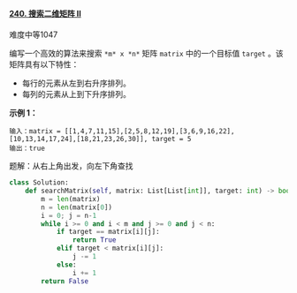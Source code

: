#### [240. 搜索二维矩阵 II](https://leetcode.cn/problems/search-a-2d-matrix-ii/)

难度中等1047

编写一个高效的算法来搜索 `*m* x *n*` 矩阵 `matrix` 中的一个目标值 `target` 。该矩阵具有以下特性：

- 每行的元素从左到右升序排列。
- 每列的元素从上到下升序排列。

 

**示例 1：**



```
输入：matrix = [[1,4,7,11,15],[2,5,8,12,19],[3,6,9,16,22],[10,13,14,17,24],[18,21,23,26,30]], target = 5
输出：true
```



题解：从右上角出发，向左下角查找

```python
class Solution:
    def searchMatrix(self, matrix: List[List[int]], target: int) -> bool:
        m = len(matrix)
        n = len(matrix[0])
        i = 0; j = n-1
        while i >= 0 and i < m and j >= 0 and j < n:
            if target == matrix[i][j]:
                return True
            elif target < matrix[i][j]:
                j -= 1
            else:
                i += 1
        return False
```


